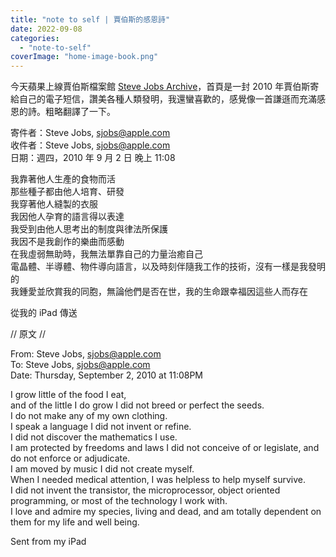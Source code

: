 ```yaml
---
title: "note to self | 賈伯斯的感恩詩"
date: 2022-09-08
categories: 
  - "note-to-self"
coverImage: "home-image-book.png"
---
```


今天蘋果上線賈伯斯檔案館 [Steve Jobs Archive](https://stevejobsarchive.com)，首頁是一封 2010 年賈伯斯寄給自己的電子短信，讚美各種人類發明，我還蠻喜歡的，感覺像一首謙遜而充滿感恩的詩。粗略翻譯了一下。

寄件者：Steve Jobs, sjobs@apple.com  
收件者：Steve Jobs, sjobs@apple.com  
日期：週四，2010 年 9 月 2 日 晚上 11:08

我靠著他人生產的食物而活  
那些種子都由他人培育、研發  
我穿著他人縫製的衣服  
我因他人孕育的語言得以表達  
我受到由他人思考出的制度與律法所保護  
我因不是我創作的樂曲而感動  
在我虛弱無助時，我無法單靠自己的力量治癒自己  
電晶體、半導體、物件導向語言，以及時刻伴隨我工作的技術，沒有一樣是我發明的  
我鍾愛並欣賞我的同胞，無論他們是否在世，我的生命跟幸福因這些人而存在

從我的 iPad 傳送

// 原文 //

From: Steve Jobs, sjobs@apple.com  
To: Steve Jobs, sjobs@apple.com  
Date: Thursday, September 2, 2010 at 11:08PM

I grow little of the food I eat,  
and of the little I do grow I did not breed or perfect the seeds.  
I do not make any of my own clothing.  
I speak a language I did not invent or refine.  
I did not discover the mathematics I use.  
I am protected by freedoms and laws I did not conceive of or legislate, and do not enforce or adjudicate.  
I am moved by music I did not create myself.  
When I needed medical attention, I was helpless to help myself survive.  
I did not invent the transistor, the microprocessor, object oriented programming, or most of the technology I work with.  
I love and admire my species, living and dead, and am totally dependent on them for my life and well being.

Sent from my iPad
